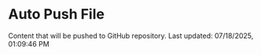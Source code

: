 # Auto Push File

Content that will be pushed to GitHub repository.
Last updated: 07/18/2025, 01:09:46 PM